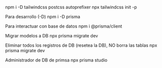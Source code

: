 npm i -D tailwindcss postcss autoprefixer
npx tailwindcss init -p

Para desarrollo (-D)
npm i -D prisma

Para interactuar con base de datos
npm i @prisma/client

Migrar modelos a DB
npx prisma migrate dev

Eliminar todos los registros de DB (resetea la DB), NO borra las tablas
npx prisma migrate dev

Administrador de DB de primsa
npx prisma studio
